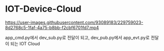 # IOT-Device-Cloud





https://user-images.githubusercontent.com/93089183/229759023-8d2768c5-1faf-4a75-b8bb-f2cbf6701fd7.mp4

app_cmd.py에서 dev_sub.py로 전달이 되고, dev_pub.py에서 app_evt.py로 전달이 되는 IOT Cloud
